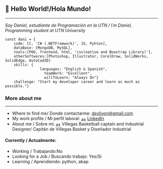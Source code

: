 ## 👋 Hello World!/Hola Mundo!
---
_Soy Daniel, estudiante de Programación en la UTN / I´m Daniel, Programming student at UTN University_

```
const dani = {
	code: [C, 'C# (.NETFramwork)', JS, Pyhton],
	dataBase: [MongoDB, MySQL],
	tools:[POO, frontend, html, 'css(native and Boostrap Library)'],
	otherSoftwares:[Photoshop, Illustrator, CorelDraw, SolidWorks, SolidEdge, AutoCad3D]
	skills: {
      			languages: "English & Spanish",
			      teamWork: "Excellent",
			      willToLearn: "Always On"}
	challenge: "Start my developer career and learn as much as possible."}			
```
### More about me
---
- Where to find me/ Donde contactarme: dsvlivon@gmail.com
- My work profile / Mi perfil laboral:  <a href="https://linkedin.com/in/asd" target="blank"><img align="center" src="https://cdn.jsdelivr.net/npm/simple-icons@3.0.1/icons/linkedin.svg" alt="asd" height="15" width="20" /></a>[LinkedIn](https://www.linkedin.com/in/dsvlivon/)
- About me / Sobre mi: <a href="https://dribbble.com/asd" target="blank"><img align="center" src="https://cdn.jsdelivr.net/npm/simple-icons@3.0.1/icons/dribbble.svg" alt="asd" height="15" width="20" /></a>Villegas Basketball captain and Industrial Designer/ Capitán de Villegas Basket y Diseñador industrial

#### Currently / Actualmente:

- Working / Trabajando:No
- Looking for a Job / Buscando trabajo: Yes/Si
- Learning / Aprendiendo: python, abap

